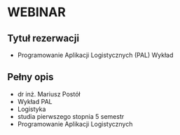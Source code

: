 # WEBINAR

## Tytuł rezerwacji

- Programowanie Aplikacji Logistycznych (PAL) Wykład

## Pełny opis

- dr inż. Mariusz Postół
- Wykład PAL
- Logistyka
- studia pierwszego stopnia 5 semestr
- Programowanie Aplikacji Logistycznych

